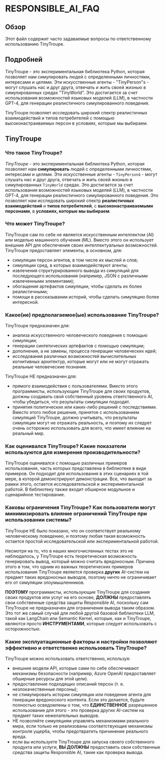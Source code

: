 # RESPONSIBLE_AI_FAQ 

## Обзор

Этот файл содержит часто задаваемые вопросы по ответственному использованию TinyTroupe. 

## Подробней

TinyTroupe - это экспериментальная библиотека Python, которая позволяет нам симулировать людей с определенными личностями, интересами и целями. Эти искусственные агенты - "TinyPerson"s - могут слушать нас и друг друга, отвечать и жить своей жизнью в симулированных средах "TinyWorld". Это достигается за счет использования возможностей языковых моделей (LLM), в частности GPT-4, для генерации реалистичного симулированного поведения. 

TinyTroupe позволяет исследовать широкий спектр реалистичных взаимодействий и типов потребителей с помощью высоконастраиваемых персон в условиях, которые мы выбираем.  

## TinyTroupe

### Что такое TinyTroupe?

*TinyTroupe* - это экспериментальная библиотека Python, которая позволяет нам **симулировать** людей с определенными личностями, интересами и целями. Эти искусственные агенты - `TinyPerson`s - могут слушать нас и друг друга, отвечать и жить своей жизнью в симулированных `TinyWorld` средах.  Это достигается за счет использования возможностей языковых моделей (LLM), в частности GPT-4, для генерации реалистичного симулированного поведения. Это позволяет нам исследовать широкий спектр **реалистичных взаимодействий** и **типов потребителей**, с **высоконастраиваемыми персонами**, в **условиях, которые мы выбираем**. 

### Что может TinyTroupe?

TinyTroupe сам по себе не является искусственным интеллектом (AI) или моделью машинного обучения (ML). Вместо этого он использует внешние API для обеспечения своих интеллектуальных возможностей. TinyTroupe предоставляет элементы, в основном, для:
  
  - симуляции персон агентов, в том числе их мыслей и слов;
  - симуляции сред, в которых взаимодействуют агенты;
  - извлечения структурированного вывода из симуляций для последующего использования (например, JSON с различными извлеченными элементами);
  - обогащения артефактов симуляции, чтобы сделать их более реалистичными;
  - помощи в рассказывании историй, чтобы сделать симуляцию более интересной.

### Какое(ие) предполагаемое(ые) использование TinyTroupe?

TinyTroupe предназначен для:
  - анализа искусственного человеческого поведения с помощью симуляции;
  - генерации синтетических артефактов с помощью симуляции;
  - дополнения, а не замены, процесса генерации человеческих идей;
  - исследования различных возможностей вычислительных когнитивных архитектур, которые могут или не могут отражать реальные человеческие познания.

TinyTroupe НЕ предназначен для:
  - прямого взаимодействия с пользователями. Вместо этого программисты, использующие TinyTroupe для своих продуктов, должны создавать свой собственный уровень ответственного AI, чтобы убедиться, что результаты симуляции подходят.
  - принятия политических или каких-либо решений с последствиями. Вместо этого любое решение, принятое с использованием симуляций TinyTroupe, должно учитывать, что результаты симуляции могут не отражать реальность, и поэтому их следует очень осторожно использовать для всего, что имеет влияние на реальный мир.

### Как оценивался TinyTroupe? Какие показатели используются для измерения производительности?

TinyTroupe оценивался с помощью различных примеров использования, часть которых представлена в библиотеке в виде примеров. Он подходит для использования в этих сценариях в той мере, в которой демонстрируют демонстрации. Все, что выходит за рамки этого, остается исследовательской и экспериментальной работой. В библиотеку также входит обширное модульное и сценарийное тестирование.

### Каковы ограничения TinyTroupe? Как пользователи могут минимизировать влияние ограничений TinyTroupe при использовании системы?

TinyTroupe НЕ было показано, что он соответствует реальному человеческому поведению, и поэтому любая такая возможность остается простой исследовательской или экспериментальной работой. 

Несмотря на то, что в наших многочисленных тестах это не наблюдалось, у TinyTroupe есть теоретическая возможность генерировать вывод, который можно считать вредоносным. Причина этого в том, что одним из важных теоретических примеров использования TinyTroupe является проверка **других** AI-систем на предмет таких вредоносных выводов, поэтому ничто не ограничивает его от симуляции злоумышленников.  

**ПОЭТОМУ** программисты, использующие TinyTroupe для создания своих продуктов или услуг на его основе, **ДОЛЖНЫ** предоставлять свои собственные средства защиты Responsible AI, поскольку сам TinyTroupe не предназначен для ограничения вывода таким образом. Это тот же самый случай для любой другой базовой библиотеки LLM, такой как LangChain или Semantic Kernel, которые, как и TinyTroupe, являются просто **ИНСТРУМЕНТАМИ**, которые следует использовать с осторожностью.

### Какие эксплуатационные факторы и настройки позволяют эффективно и ответственно использовать TinyTroupe?

TinyTroupe можно использовать ответственно, используя:
  - внешние модели API, которые сами по себе обеспечивают механизмы безопасности (например, Azure OpenAI предоставляет обширные ресурсы для этой цели).
  - предоставление подходящих описаний персон (т. е. незлокачественные персоны);
  - не стимулировать истории симуляции или поведение агента для генерации вредоносного контента. Если это делается, будьте полностью осведомлены о том, что **ЕДИНСТВЕННОЕ** разрешенное использование для этого - это проверка других AI-систем на предмет таких нежелательных выводов.
  - НЕ позволяйте симуляциям управлять механизмами реального мира, если только не реализованы соответствующие механизмы контроля ущерба, чтобы предотвратить причинение реального вреда.
  - если вы используете TinyTroupe для запуска своего собственного продукта или услуги, **ВЫ ДОЛЖНЫ** предоставить свои собственные средства защиты Responsible AI, такие как проверка вывода.
